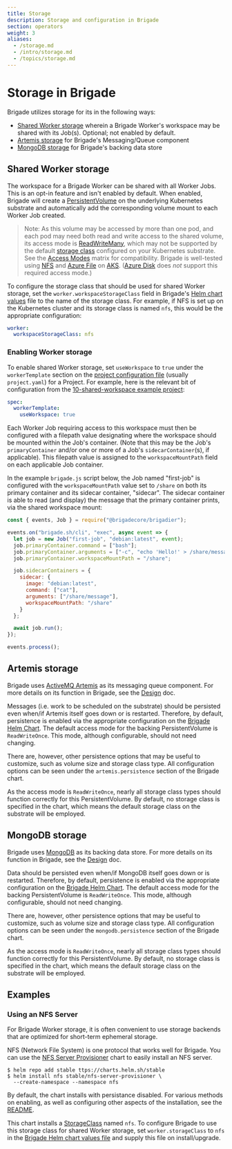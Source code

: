 ```yaml
---
title: Storage
description: Storage and configuration in Brigade
section: operators
weight: 3
aliases:
  - /storage.md
  - /intro/storage.md
  - /topics/storage.md
---
```


# Storage in Brigade

Brigade utilizes storage for its in the following ways:

  * [Shared Worker storage](#shared-worker-storage) wherein a Brigade Worker's
    workspace may be shared with its Job(s). Optional; not enabled by default.
  * [Artemis storage](#artemis-storage) for Brigade's Messaging/Queue component
  * [MongoDB storage](#mongodb-storage) for Brigade's backing data store

## Shared Worker storage

The workspace for a Brigade Worker can be shared with all Worker Jobs. This is
an opt-in feature and isn't enabled by default. When enabled, Brigade will
create a [PersistentVolume] on the underlying Kubernetes substrate and
automatically add the corresponding volume mount to each Worker Job created.

> Note: As this volume may be accessed by more than one pod, and each pod may
need both read and write access to the shared volume, its access mode is
[ReadWriteMany][Access Modes], which may not be supported by the default
[storage class] configured on your Kubernetes substrate. See the [Access Modes]
matrix for compatibility. Brigade is well-tested using [NFS] and [Azure File]
on [AKS]. ([Azure Disk] does *not* support this required access mode.)

To configure the storage class that should be used for shared Worker storage,
set the `worker.workspaceStorageClass` field in Brigade's [Helm chart values]
file to the name of the storage class. For example, if NFS is set up on the
Kubernetes cluster and its storage class is named `nfs`, this would be the
appropriate configuration:

```yaml
worker:
  workspaceStorageClass: nfs
```

[PersistentVolume]: https://kubernetes.io/docs/concepts/storage/persistent-volumes/
[Access Modes]: https://kubernetes.io/docs/concepts/storage/persistent-volumes/#access-modes
[storage class]: https://kubernetes.io/docs/concepts/storage/storage-classes/
[NFS]: https://github.com/kubernetes-sigs/nfs-ganesha-server-and-external-provisioner/tree/master/deploy/helm
[Azure File]: https://azure.microsoft.com/en-us/services/storage/files/
[AKS]: https://azure.microsoft.com/en-us/services/kubernetes-service/
[Azure Disk]: https://azure.microsoft.com/en-us/services/storage/disks/
[Helm chart values]: https://github.com/brigadecore/brigade/blob/v2/charts/brigade/values.yaml

### Enabling Worker storage

To enable shared Worker storage, set `useWorkspace` to `true` under the
`workerTemplate` section on the [project configuration file][project file]
(usually `project.yaml`) for a Project. For example, here is the relevant bit
of configuration from the [10-shared-workspace example project]:

```yaml
spec:
  workerTemplate:
    useWorkspace: true
```

Each Worker Job requiring access to this workspace must then be configured with
a filepath value designating where the workspace should be mounted within the
Job's container. (Note that this may be the Job's `primaryContainer` and/or one
or more of a Job's `sidecarContainer`(s), if applicable). This filepath value
is assigned to the `workspaceMountPath` field on each applicable Job container.

In the example `brigade.js` script below, the Job named "first-job" is
configured with the `workspaceMountPath` value set to `/share` on both its
primary container and its sidecar container, "sidecar". The sidecar container
is able to read (and display) the message that the primary container prints,
via the shared workspace mount:

```javascript
const { events, Job } = require("@brigadecore/brigadier");

events.on("brigade.sh/cli", "exec", async event => {
  let job = new Job("first-job", "debian:latest", event);
  job.primaryContainer.command = ["bash"];
  job.primaryContainer.arguments = ["-c", "echo 'Hello!' > /share/message"];
  job.primaryContainer.workspaceMountPath = "/share";

  job.sidecarContainers = {
    sidecar: {
      image: "debian:latest",
      command: ["cat"],
      arguments: ["/share/message"],
      workspaceMountPath: "/share"
    }
  };

  await job.run();
});

events.process();
```

[project file]: /topics/project-developers/projects#project-definition-files
[10-shared-workspace example project]: https://github.com/brigadecore/brigade/blob/v2/examples/10-shared-workspace/project.yaml

## Artemis storage

Brigade uses [ActiveMQ Artemis] as its messaging queue component. For more
details on its function in Brigade, see the [Design] doc.

Messages (i.e. work to be scheduled on the substrate) should be persisted even
when/if Artemis itself goes down or is restarted. Therefore, by default,
persistence is enabled via the appropriate configuration on the
[Brigade Helm Chart][Helm chart values]. The default access mode for the
backing PersistentVolume is `ReadWriteOnce`. This mode, although configurable,
should not need changing.

There are, however, other persistence options that may be useful to customize,
such as volume size and storage class type. All configuration options can be
seen under the `artemis.persistence` section of the Brigade chart.

As the access mode is `ReadWriteOnce`, nearly all storage class types should
function correctly for this PersistentVolume. By default, no storage class is
specified in the chart, which means the default storage class on the substrate
will be employed.

[Design]: /topics/design
[ActiveMQ Artemis]: https://activemq.apache.org/components/artemis/

## MongoDB storage

Brigade uses [MongoDB] as its backing data store. For more details on its
function in Brigade, see the [Design] doc.

Data should be persisted even when/if MongoDB itself goes down or is restarted.
Therefore, by default, persistence is enabled via the appropriate configuration
on the [Brigade Helm Chart][Helm chart values]. The default access mode for the
backing PersistentVolume is `ReadWriteOnce`. This mode, although configurable,
should not need changing.

There are, however, other persistence options that may be useful to customize,
such as volume size and storage class type. All configuration options can be
seen under the `mongodb.persistence` section of the Brigade chart.

As the access mode is `ReadWriteOnce`, nearly all storage class types should
function correctly for this PersistentVolume. By default, no storage class is
specified in the chart, which means the default storage class on the substrate
will be employed.

[MongoDB]: https://www.mongodb.com/

## Examples

### Using an NFS Server

For Brigade Worker storage, it is often convenient to use storage backends that
are optimized for short-term ephemeral storage.

NFS (Network File System) is one protocol that works well for Brigade. You can
use the [NFS Server Provisioner][NFS] chart to easily install an NFS server.

```console
$ helm repo add stable ttps://charts.helm.sh/stable
$ helm install nfs stable/nfs-server-provisioner \
  --create-namespace --namespace nfs
```

By default, the chart installs with persistance disabled. For various methods
on enabling, as well as configuring other aspects of the installation, see the
[README][NFS].

This chart installs a [StorageClass][storage class] named `nfs`. To configure
Brigade to use this storage class for shared Worker storage, set
`worker.storageClass` to `nfs` in the
[Brigade Helm chart values file][Helm chart values] and supply this file on
install/upgrade.
